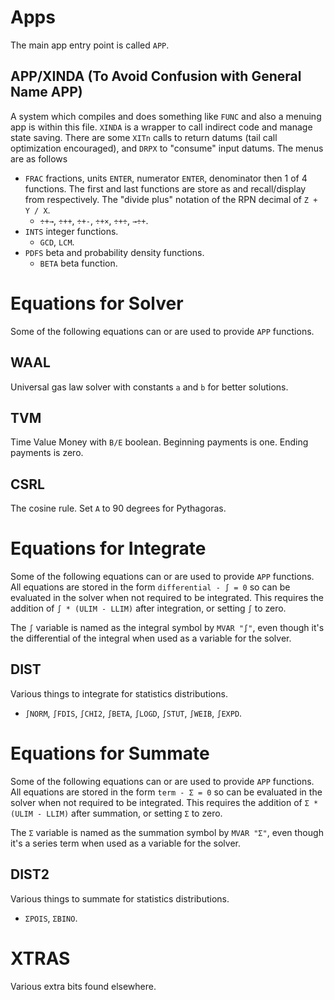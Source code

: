 # Apps
The main app entry point is called `APP`.

## APP/XINDA (To Avoid Confusion with General Name APP)
A system which compiles and does something like `FUNC` and also a menuing app is within this file.
`XINDA` is a wrapper to call indirect code and manage state saving. There are some `XITn` calls
to return datums (tail call optimization encouraged), and `DRPX` to "consume" input datums.
The menus are as follows
 * `FRAC` fractions, units `ENTER`, numerator `ENTER`, denominator then 1 of 4 functions. The first and last
 functions are store as and recall/display from respectively. The "divide plus" notation of the RPN decimal
 of `Z + Y / X`.
   * `÷+→`, `÷++`, `÷+-`, `÷+×`, `÷+÷`, `→÷+`.
 * `INTS` integer functions.
   * `GCD`, `LCM`.
 * `PDFS` beta and probability density functions.
   * `BETA` beta function.

# Equations for Solver
Some of the following equations can or are used to provide `APP` functions.

## WAAL
Universal gas law solver with constants `a` and `b` for better solutions.

## TVM
Time Value Money with `B/E` boolean. Beginning payments is one. Ending payments is zero. 

## CSRL
The cosine rule. Set `A` to 90 degrees for Pythagoras.

# Equations for Integrate
Some of the following equations can or are used to provide `APP` functions.
All equations are stored in the form `differential - ∫ = 0` so can be evaluated in
the solver when not required to be integrated. This requires the addition of
`∫ * (ULIM - LLIM)` after integration, or setting `∫` to zero.

The `∫` variable is named as the integral symbol by `MVAR "∫"`, even though it's the
differential of the integral when used as a variable for the solver.

## DIST
Various things to integrate for statistics distributions.
  * `∫NORM`, `∫FDIS`, `∫CHI2`, `∫BETA`, `∫LOGD`, `∫STUT`, `∫WEIB`, `∫EXPD`.

# Equations for Summate
Some of the following equations can or are used to provide `APP` functions.
All equations are stored in the form `term - Σ = 0` so can be evaluated in
the solver when not required to be integrated. This requires the addition of
`Σ * (ULIM - LLIM)` after summation, or setting `Σ` to zero.

The `Σ` variable is named as the summation symbol by `MVAR "Σ"`, even though it's
a series term when used as a variable for the solver.

## DIST2
Various things to summate for statistics distributions.
  * `ΣPOIS`, `ΣBINO`.

# XTRAS
Various extra bits found elsewhere.

